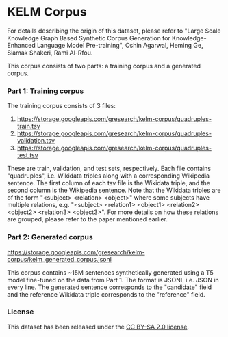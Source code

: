 # KELM Corpus

For details describing the origin of this dataset, please refer to "Large Scale Knowledge Graph Based Synthetic Corpus Generation for Knowledge-Enhanced Language Model Pre-training", Oshin Agarwal, Heming Ge, Siamak Shakeri, Rami Al-Rfou.

This corpus consists of two parts: a training corpus and a generated corpus.

### Part 1: Training corpus

The training corpus consists of 3 files:
1. https://storage.googleapis.com/gresearch/kelm-corpus/quadruples-train.tsv
2. https://storage.googleapis.com/gresearch/kelm-corpus/quadruples-validation.tsv
3. https://storage.googleapis.com/gresearch/kelm-corpus/quadruples-test.tsv

These are train, validation, and test sets, respectively. Each file contains "quadruples", i.e. Wikidata triples along with a corresponding Wikipedia sentence. The first column of each tsv file is the Wikidata triple, and the second column is the Wikipedia sentence. Note that the Wikidata triples are of the form "&lt;subject&gt; &lt;relation&gt; &lt;object&gt;" where some subjects have multiple relations, e.g. "&lt;subject&gt; &lt;relation1&gt; &lt;object1&gt; &lt;relation2&gt; &lt;object2&gt; &lt;relation3&gt; &lt;object3&gt;". For more details on how these relations are grouped, please refer to the paper mentioned earlier.

### Part 2: Generated corpus

https://storage.googleapis.com/gresearch/kelm-corpus/kelm_generated_corpus.jsonl

This corpus contains ~15M sentences synthetically generated using a T5 model fine-tuned on the data from Part 1. The format is JSONL i.e. JSON in every line.  The generated sentence corresponds to the "candidate" field and the reference Wikidata triple corresponds to the "reference" field.

### License

This dataset has been released under the [CC BY-SA 2.0 license](https://creativecommons.org/licenses/by-sa/2.0/).
